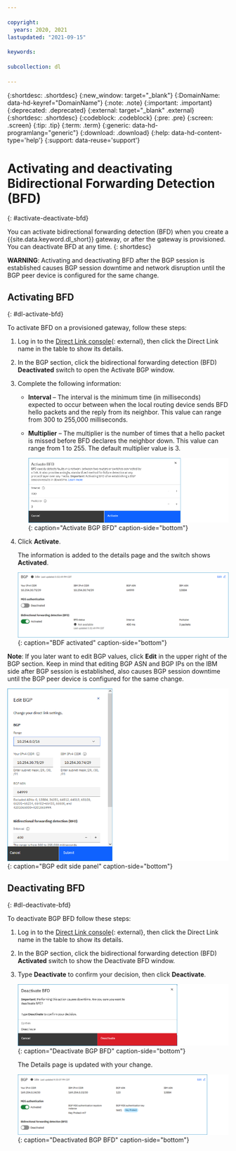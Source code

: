 ```yaml
---

copyright:
  years: 2020, 2021
lastupdated: "2021-09-15"

keywords:

subcollection: dl

---
```


{:shortdesc: .shortdesc}
{:new_window: target="_blank"}
{:DomainName: data-hd-keyref="DomainName"}
{:note: .note}
{:important: .important}
{:deprecated: .deprecated}
{:external: target="_blank" .external}
{:shortdesc: .shortdesc}
{:codeblock: .codeblock}
{:pre: .pre}
{:screen: .screen}
{:tip: .tip}
{:term: .term}
{:generic: data-hd-programlang="generic"}
{:download: .download}
{:help: data-hd-content-type='help'}
{:support: data-reuse='support'}

# Activating and deactivating Bidirectional Forwarding Detection (BFD)
{: #activate-deactivate-bfd}

You can activate bidirectional forwarding detection (BFD) when you create a {{site.data.keyword.dl_short}} gateway, or after the gateway is provisioned. You can deactivate BFD at any time.
{: shortdesc}

   **WARNING**: Activating and deactivating BFD after the BGP session is established causes BGP session downtime and network disruption until the BGP peer device is configured for the same change.

## Activating BFD
{: #dl-activate-bfd}

To activate BFD on a provisioned gateway, follow these steps:
1. Log in to the [Direct Link console](https://cloud.ibm.com/interconnectivity/direct-link){: external}, then click the Direct Link name in the table to show its details.
1. In the BGP section, click the bidirectional forwarding detection (BFD) **Deactivated** switch to open the Activate BGP window.  
1. Complete the following information:
   * **Interval** – The interval is the minimum time (in milliseconds) expected to occur between when the local routing device sends BFD hello packets and the reply from its neighbor. This value can range from 300 to 255,000 milliseconds.
   * **Multiplier** – The multiplier is the number of times that a hello packet is missed before BFD declares the neighbor down. This value can range from 1 to 255. The default multiplier value is 3.

      ![Activate BGP BFD](/images/activate-bfd.png){: caption="Activate BGP BFD" caption-side="bottom"}
1. Click **Activate**.

   The information is added to the details page and the switch shows **Activated**.  

   ![BDF activated](/images/bdf-activated.png){: caption="BDF activated" caption-side="bottom"}
   
**Note**: If you later want to edit BGP values, click **Edit** in the upper right of the BGP section. Keep in mind that editing BGP ASN and BGP IPs on the IBM side after BGP session is established, also causes BGP session downtime until the BGP peer device is configured for the same change.

![BGP edit side panel](/images/bgp-bfd-edit.png){: caption="BGP edit side panel" caption-side="bottom"} 

## Deactivating BFD
{: #dl-deactivate-bfd}

To deactivate BGP BFD follow these steps:

1. Log in to the [Direct Link console](https://cloud.ibm.com/interconnectivity/direct-link){: external}, then click the Direct Link name in the table to show its details.
1. In the BGP section, click the bidirectional forwarding detection (BFD) **Activated** switch to show the Deactivate BFD window.
1. Type **Deactivate** to confirm your decision, then click **Deactivate**.

   ![Deactivate BGP BFD](/images/deactivate-bfd.png){: caption="Deactivate BGP BFD" caption-side="bottom"}
   
   The Details page is updated with your change.

   ![Deactivated BGP BFD](/images/bgp-bfd-deactivated.png){: caption="Deactivated BGP BFD" caption-side="bottom"}
